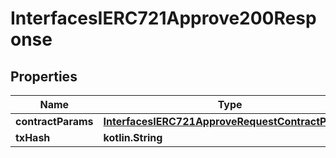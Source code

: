 
# InterfacesIERC721Approve200Response

## Properties
Name | Type | Description | Notes
------------ | ------------- | ------------- | -------------
**contractParams** | [**InterfacesIERC721ApproveRequestContractParams**](InterfacesIERC721ApproveRequestContractParams.md) |  | 
**txHash** | **kotlin.String** |  | 



